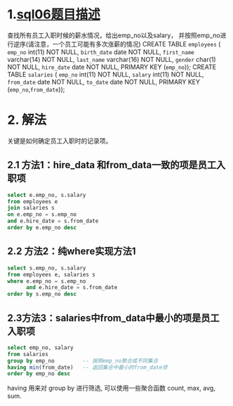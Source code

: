 # 1.[sql06题目描述](https://www.nowcoder.com/practice/23142e7a23e4480781a3b978b5e0f33a?tpId=82&tags=&title=&diffculty=0&judgeStatus=0&rp=1&ru=%2Fta%2Fsql&qru=%2Fta%2Fsql%2Fquestion-ranking)

查找所有员工入职时候的薪水情况，给出emp_no以及salary， 并按照emp_no进行逆序(请注意，一个员工可能有多次涨薪的情况)
CREATE TABLE `employees` (
`emp_no` int(11) NOT NULL,
`birth_date` date NOT NULL,
`first_name` varchar(14) NOT NULL,
`last_name` varchar(16) NOT NULL,
`gender` char(1) NOT NULL,
`hire_date` date NOT NULL,
PRIMARY KEY (`emp_no`));
CREATE TABLE `salaries` (
`emp_no` int(11) NOT NULL,
`salary` int(11) NOT NULL,
`from_date` date NOT NULL,
`to_date` date NOT NULL,
PRIMARY KEY (`emp_no`,`from_date`));

# 2. 解法

关键是如何确定员工入职时的记录项。

## 2.1 方法1：hire_data 和from_data一致的项是员工入职项

```sql
select e.emp_no, s.salary
from employees e
join salaries s
on e.emp_no = s.emp_no
and e.hire_date = s.from_date
order by e.emp_no desc
```

## 2.2 方法2：纯where实现方法1

```sql
select s.emp_no, s.salary
from employees e, salaries s
where e.emp_no = s.emp_no
      and e.hire_date = s.from_date
order by s.emp_no desc
```



## 2.3方法3：salaries中from_data中最小的项是员工入职项

```sql
select emp_no, salary
from salaries
group by emp_no         -- 按照emp_no聚合成不同集合
having min(from_date)   -- 返回集合中最小的from_date项
order by emp_no desc
```

 having 用来对 group by 进行筛选, 可以使用一些聚合函数 count, max, avg, sum.
